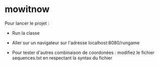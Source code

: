 # mowitnow

Pour lancer le projet :

- Run la classe

- Aller sur un navigateur sur l'adresse localhost:8080/rungame

- Pour tester d'autres combinaison de coordonées : modifiez le fichier sequences.txt en respectant la syntax du fichier
